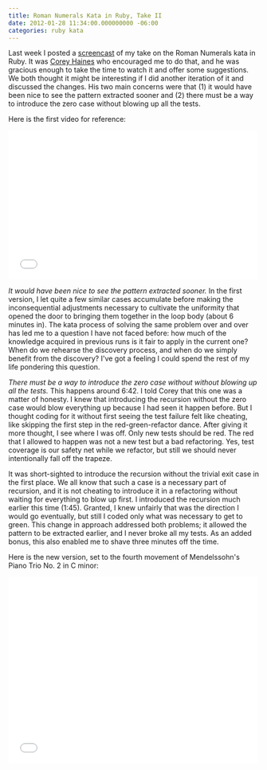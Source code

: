 ```yaml
---
title: Roman Numerals Kata in Ruby, Take II
date: 2012-01-28 11:34:00.000000000 -06:00
categories: ruby kata
---
```

Last week I posted a <a href="/geek-ballet-roman-numerals-kata-in-ruby/">screencast</a> of my take on the Roman Numerals kata in Ruby. It was <a href="http://coreyhaines.com" target="_blank">Corey Haines</a> who encouraged me to do that, and he was gracious enough to take the time to watch it and offer some suggestions. We both thought it might be interesting if I did another iteration of it and discussed the changes. His two main concerns were that (1) it would have been nice to see the pattern extracted sooner and (2) there must be a way to introduce the zero case without blowing up all the tests.

Here is the first video for reference:

<iframe src="//player.vimeo.com/video/35429698" width="500" height="300" frameborder="0" webkitallowfullscreen mozallowfullscreen allowfullscreen></iframe>

<em>It would have been nice to see the pattern extracted sooner.</em> In the first version, I let quite a few similar cases accumulate before making the inconsequential adjustments necessary to cultivate the uniformity that opened the door to bringing them together in the loop body (about 6 minutes in). The kata process of solving the same problem over and over has led me to a question I have not faced before: how much of the knowledge acquired in previous runs is it fair to apply in the current one? When do we rehearse the discovery process, and when do we simply benefit from the discovery? I've got a feeling I could spend the rest of my life pondering this question.

<em>There must be a way to introduce the zero case without without blowing up all the tests.</em> This happens around 6:42. I told Corey that this one was a matter of honesty. I knew that introducing the recursion without the zero case would blow everything up because I had seen it happen before. But I thought coding for it without first seeing the test failure felt like cheating, like skipping the first step in the red-green-refactor dance. After giving it more thought, I see where I was off. Only new tests should be red. The red that I allowed to happen was not a new test but a bad refactoring. Yes, test coverage is our safety net while we refactor, but still we should never intentionally fall off the trapeze.

It was short-sighted to introduce the recursion without the trivial exit case in the first place. We all know that such a case is a necessary part of recursion, and it is not cheating to introduce it in a refactoring without waiting for everything to blow up first. I introduced the recursion much earlier this time (1:45). Granted, I knew unfairly that was the direction I would go eventually, but still I coded only what was necessary to get to green. This change in approach addressed both problems; it allowed the pattern to be extracted earlier, and I never broke all my tests. As an added bonus, this also enabled me to shave three minutes off the time.

Here is the new version, set to the fourth movement of Mendelssohn's Piano Trio No. 2 in C minor:

<iframe src="//player.vimeo.com/video/35798908" width="500" height="375" frameborder="0" webkitallowfullscreen mozallowfullscreen allowfullscreen></iframe>
